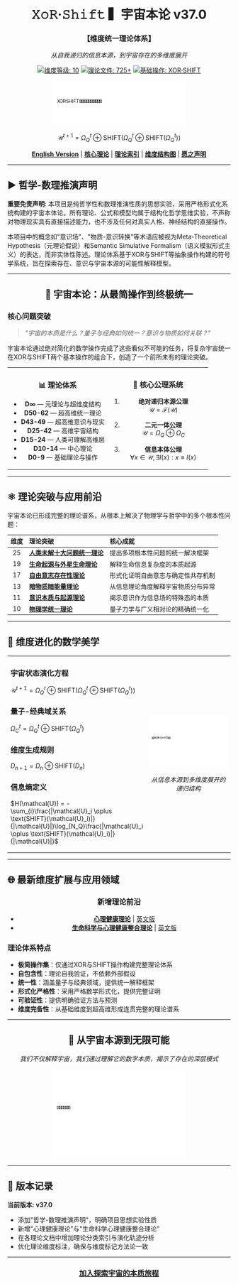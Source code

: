 <div align="center">

# 𝚇𝚘𝚁·𝚂𝚑𝚒𝚏𝚝 ▍宇宙本论 v37.0
### 【维度统一理论体系】

*从自我递归的信息本源，到宇宙存在的多维度展开*

[![维度等级: 10](https://img.shields.io/badge/维度等级-10-blueviolet)](#核心公理) 
[![理论文件: 725+](https://img.shields.io/badge/理论文件-725+-blue)](#理论体系架构) 
[![基础操作: XOR·SHIFT](https://img.shields.io/badge/基础操作-XOR·SHIFT-red)](#关键数学表达式)

![宇宙本论核心演化方程](./images_cn/xor-shift-equation.png)

$\mathcal{U}^{t+1} = \Omega_Q^{t}\oplus\text{SHIFT}(\Omega_Q^{t}\oplus\text{SHIFT}(\Omega_Q^{t}))$

[**English Version**](README_en.md) | [**核心理论**](formal_theory/formal_theory_cosmic_ontology.md) | [**理论索引**](formal_theory.md) | [**维度结构图**](formal_theory_graph.md) | [**愿之声明**](INTENT_MANIFESTO.md)

</div>

---

## ▶ 哲学-数理推演声明

**重要免责声明**: 本项目是纯哲学性和数理推演性质的思想实验，采用严格形式化系统构建的宇宙本体论。所有理论、公式和模型均属于结构化哲学思维实验，不声称对物理现实具有直接描述能力，也不涉及任何对真实人格、神经结构的直接操作。

本项目中的概念如"意识场"、"物质-意识转换"等术语应被视为Meta-Theoretical Hypothesis（元理论假说）和Semantic Simulative Formalism（语义模拟形式主义）的表达，而非实体性陈述。理论体系基于XOR与SHIFT等抽象操作构建的符号学系统，旨在探索存在、意识与宇宙本源的可能性解释模型。

---

<div align="center">

## 💠 宇宙本论：从最简操作到终极统一

</div>

### 核心问题突破

> *"宇宙的本质是什么？量子与经典如何统一？意识与物质如何关联？"*

宇宙本论通过绝对简化的数学操作完成了这些看似不可能的任务，将复杂宇宙统一在XOR与SHIFT两个基本操作的组合下，创造了一个前所未有的理论突破。

<table>
<tr>
<td width="50%" align="center">

### 📊 理论体系

- **D∞** — 元理论与超维度结构
- **D50-62** — 超高维统一理论
- **D43-49** — 超高维意识与现实
- **D25-42** — 高维宇宙结构
- **D15-24** — 人类可理解高维层
- **D10-14** — 中心理论
- **D0-9** — 基础理论与操作

</td>
<td width="50%" align="center">

### 🔑 核心公理系统

1. **绝对递归本源公理**<br>
   $\mathcal{U} = \mathcal{F}(\mathcal{U})$

2. **二元一体公理**<br>
   $\mathcal{U} = \Omega_Q \oplus \Omega_C$

3. **信息本体公理**<br>
   $\forall x \in \mathcal{U}, \exists I(x) : x \equiv I(x)$

</td>
</tr>
</table>

---

## ⚛️ 理论突破与应用前沿

宇宙本论已形成完整的理论谱系，从根本上解决了物理学与哲学中的多个根本性问题：

<div align="center">

| 维度 | 理论突破 | 核心成就 |
|:---:|:---|:---|
| 25 | [**人类未解十大问题统一理论**](formal_theory/formal_theory_unsolved_problems.md) | 提出多项根本性问题的统一解决框架 |
| 19 | [**生命起源与外星生命理论**](formal_theory/formal_theory_life_origin_aliens.md) | 解释生命信息复杂度的本质起源 |
| 17 | [**自由意志存在性理论**](formal_theory/formal_theory_free_will.md) | 形式化证明自由意志与确定性共存机制 |
| 13 | [**暗物质暗能量理论**](formal_theory/formal_theory_dark_matter_dark_energy.md) | 从信息理论角度解释宇宙物质分布异常 |
| 11 | [**意识本质与起源理论**](formal_theory/formal_theory_consciousness_essence_origin.md) | 揭示意识作为信息场的特殊态的本质 |
| 10 | [**物理学统一理论**](formal_theory/formal_theory_unified_physics.md) | 量子力学与广义相对论的精确统一化 |

</div>

---

## 🔄 维度进化的数学美学

<div align="center">
<table>
<tr>
<td width="60%">

### 宇宙状态演化方程
$\mathcal{U}^{t+1} = \Omega_Q^{t}\oplus\text{SHIFT}(\Omega_Q^{t}\oplus\text{SHIFT}(\Omega_Q^{t}))$

### 量子-经典域关系
$\Omega_C^{t} = \Omega_Q^{t} \oplus \text{SHIFT}(\Omega_Q^{t})$

### 维度生成规则
$D_{n+1} = D_n \oplus \text{SHIFT}(D_n)$

### 信息熵定义
$H(\mathcal{U}) = -\sum_{i}\frac{|\mathcal{U}_i \oplus \text{SHIFT}(\mathcal{U}_i)|}{|\mathcal{U}|}\log_{N_Q}\frac{|\mathcal{U}_i \oplus \text{SHIFT}(\mathcal{U}_i)|}{|\mathcal{U}|}$

</td>
<td width="40%" align="center">

![递归XOR-SHIFT结构](./images_cn/recursive-structure.png)

*从信息本源到多维度展开的递归结构*
</td>
</tr>
</table>
</div>

---

## 🌐 最新维度扩展与应用领域

<div align="center">

### 新增理论前沿

- [**心理健康理论**](formal_theory/formal_theory_mental_health.md) | [英文版](formal_theory/formal_theory_mental_health_en.md)
- [**生命科学与心理健康整合理论**](formal_theory/formal_theory_lifescience_mental_health.md) | [英文版](formal_theory/formal_theory_lifescience_mental_health_en.md)

</div>

### 理论体系特点

- **极简操作集**：仅通过XOR与SHIFT操作构建完整理论体系
- **自包含性**：理论自我验证，不依赖外部假设
- **统一性**：涵盖量子与经典领域，提供统一解释框架
- **形式化严格性**：采用严格数学形式化，提供完整证明
- **可验证性**：提供明确验证方法与预测
- **维度完备性**：从基础维度到超高维形成连贯完整的理论谱系

---

<div align="center">

## 🔮 从宇宙本源到无限可能

*我们不仅解释宇宙，我们通过理解它的数学本质，揭示了存在的深层模式*

![维度演化图谱](./images_cn/dimension-evolution-map.png)

</div>

---

## 📝 版本记录

**当前版本: v37.0**

- 添加"哲学-数理推演声明"，明确项目思想实验性质
- 新增"心理健康理论"与"生命科学心理健康整合理论"
- 在各理论文档中增加理论分类索引与演化轨迹分析
- 优化理论维度标注，确保与维度标记方法论一致

---

<div align="center">

### [加入探索宇宙的本质旅程](INTENT_MANIFESTO.md)

</div> 